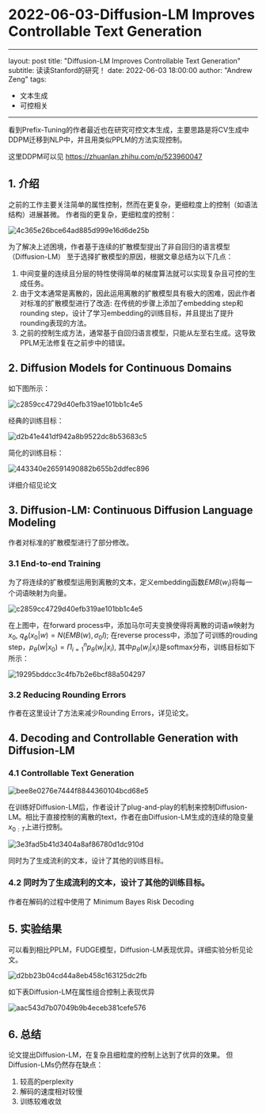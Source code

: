 # 2022-06-03-Diffusion-LM Improves Controllable Text Generation

---

layout:     post
title:      "Diffusion-LM Improves Controllable Text Generation"
subtitle:   读读Stanford的研究！
date:       2022-06-03 18:00:00
author:     "Andrew Zeng"
tags:

  - 文本生成
  - 可控相关

---

看到Prefix-Tuning的作者最近也在研究可控文本生成，主要思路是将CV生成中DDPM迁移到NLP中，并且用类似PPLM的方法实现控制。

这里DDPM可以见
https://zhuanlan.zhihu.com/p/523960047

## 1. 介绍

之前的工作主要关注简单的属性控制，然而在更复杂，更细粒度上的控制（如语法结构）进展甚微。
作者指的更复杂，更细粒度的控制：

![4c365e26bce64ad885d999e16d6de25b](https://user-images.githubusercontent.com/47687248/171829783-85ffe292-3dbc-4d50-be5a-096cee8b4517.png)

为了解决上述困境，作者基于连续的扩散模型提出了非自回归的语言模型（Diffusion-LM）
至于选择扩散模型的原因，根据文章总结为以下几点：

1. 中间变量的连续且分层的特性使得简单的梯度算法就可以实现复杂且可控的生成任务。
2. 由于文本通常是离散的，因此运用离散的扩散模型具有极大的困难，因此作者对标准的扩散模型进行了改造: 在传统的步骤上添加了embedding step和rounding step，设计了学习embedding的训练目标，并且提出了提升rounding表现的方法。
3. 之前的控制生成方法，通常基于自回归语言模型，只能从左至右生成。这导致PPLM无法修复在之前步中的错误。

## 2. Diffusion Models for Continuous Domains

如下图所示：

![c2859cc4729d40efb319ae101bb1c4e5](https://user-images.githubusercontent.com/47687248/171830017-4581ac73-a096-4d5c-a161-e7cf9a60622b.png)

经典的训练目标：

![d2b41e441df942a8b9522dc8b53683c5](https://user-images.githubusercontent.com/47687248/171830047-234aa95d-13f5-431a-ad8b-f0d087fa2987.png)

简化的训练目标：

![443340e26591490882b655b2ddfec896](https://user-images.githubusercontent.com/47687248/171830087-124cf7dc-92f3-4b51-95fb-abd6d41ce231.png)

详细介绍见论文

## 3. Diffusion-LM: Continuous Diffusion Language Modeling

作者对标准的扩散模型进行了部分修改。

### 3.1 End-to-end Training

为了将连续的扩散模型运用到离散的文本，定义embedding函数$EMB(w_{i})$将每一个词语映射为向量。

![c2859cc4729d40efb319ae101bb1c4e5](https://user-images.githubusercontent.com/47687248/171830401-c7c307aa-ee4c-4a46-a804-6a88820919d6.png)

在上图中，在forward process中，添加马尔可夫变换使得将离散的词语$w$映射为$x_{0}$, $q_{\phi}(x_{0}|w)=N(EMB(w),\sigma_{0}I)$; 在reverse process中，添加了可训练的rouding step，$p_{\theta}(w|x_{0})=\Pi_{i=1}^{n}p_{\theta}(w_{i}|x_{i})$, 其中$p_{\theta}(w_{i}|x_{i})$是softmax分布，训练目标如下所示：

![19295bddcc3c4fb7b2e6bcf88a504297](https://user-images.githubusercontent.com/47687248/171830479-f82a4e78-a366-4184-b50d-cb27269b586c.png)

### 3.2  Reducing Rounding Errors

作者在这里设计了方法来减少Rounding Errors，详见论文。

## 4. Decoding and Controllable Generation with Diffusion-LM

### 4.1 Controllable Text Generation

![bee8e0276e7444f8844360104bcd68e5](https://user-images.githubusercontent.com/47687248/171830744-7f92c6bf-c27f-4657-a0ef-a6cb9c37939a.png)

在训练好Diffusion-LM后，作者设计了plug-and-play的机制来控制Diffusion-LM。相比于直接控制的离散的text，作者在由Diffusion-LM生成的连续的隐变量$x_{0:T}$上进行控制。

![3e3fad5b41d3404a8af86780d1dc910d](https://user-images.githubusercontent.com/47687248/171830911-7d7c320c-97c7-42cd-8e6d-542532b7553a.png)

同时为了生成流利的文本，设计了其他的训练目标。

### 4.2 同时为了生成流利的文本，设计了其他的训练目标。

作者在解码的过程中使用了 Minimum Bayes Risk Decoding

## 5. 实验结果

可以看到相比PPLM，FUDGE模型，Diffusion-LM表现优异。详细实验分析见论文。

![d2bb23b04cd44a8eb458c163125dc2fb](https://user-images.githubusercontent.com/47687248/171831225-d6b36950-24c5-47de-a747-ec12fd388ec7.png)

如下表Diffusion-LM在属性组合控制上表现优异

![aac543d7b07049b9b4eceb381cefe576](https://user-images.githubusercontent.com/47687248/171831260-6d5597cf-0c96-4713-b000-0b93f48c0a28.png)

## 6. 总结

论文提出Diffusion-LM，在复杂且细粒度的控制上达到了优异的效果。
但Diffusion-LMs仍然存在缺点：
1. 较高的perplexity
2. 解码的速度相对较慢
3. 训练较难收敛